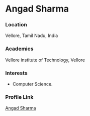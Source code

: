 # Angad Sharma

### Location

Vellore, Tamil Nadu, India

### Academics

Vellore institute of Technology, Vellore

### Interests

- Computer Science.

### Profile Link

[Angad Sharma](https://github.com/angadsharma1016)
